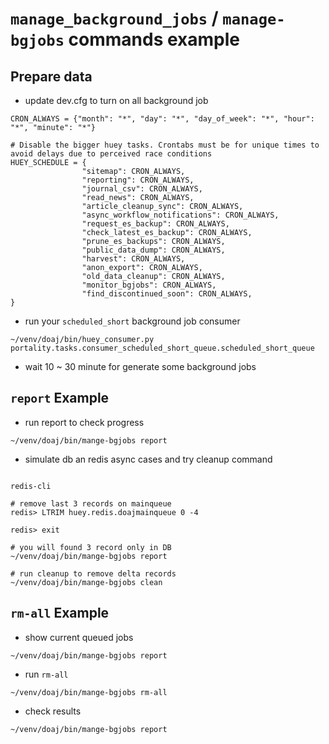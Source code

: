 `manage_background_jobs` / `manage-bgjobs` commands example
==========================================================


Prepare data
------------


* update dev.cfg to turn on all background job 
```
CRON_ALWAYS = {"month": "*", "day": "*", "day_of_week": "*", "hour": "*", "minute": "*"}

# Disable the bigger huey tasks. Crontabs must be for unique times to avoid delays due to perceived race conditions
HUEY_SCHEDULE = {
                "sitemap": CRON_ALWAYS,
                "reporting": CRON_ALWAYS,
                "journal_csv": CRON_ALWAYS,
                "read_news": CRON_ALWAYS,
                "article_cleanup_sync": CRON_ALWAYS,
                "async_workflow_notifications": CRON_ALWAYS,
                "request_es_backup": CRON_ALWAYS,
                "check_latest_es_backup": CRON_ALWAYS,
                "prune_es_backups": CRON_ALWAYS,
                "public_data_dump": CRON_ALWAYS,
                "harvest": CRON_ALWAYS,
                "anon_export": CRON_ALWAYS,
                "old_data_cleanup": CRON_ALWAYS,
                "monitor_bgjobs": CRON_ALWAYS,
                "find_discontinued_soon": CRON_ALWAYS,
}
```

* run your `scheduled_short` background job consumer 
```
~/venv/doaj/bin/huey_consumer.py portality.tasks.consumer_scheduled_short_queue.scheduled_short_queue
```

* wait 10 ~ 30 minute for generate some background jobs



`report` Example
----------------

* run report to check progress 
```
~/venv/doaj/bin/mange-bgjobs report 

```

* simulate db an redis async cases and try cleanup command 
```

redis-cli

# remove last 3 records on mainqueue
redis> LTRIM huey.redis.doajmainqueue 0 -4

redis> exit

# you will found 3 record only in DB
~/venv/doaj/bin/mange-bgjobs report 

# run cleanup to remove delta records 
~/venv/doaj/bin/mange-bgjobs clean
```


`rm-all` Example
------------------
* show current queued jobs
```
~/venv/doaj/bin/mange-bgjobs report 
```

* run `rm-all`
```
~/venv/doaj/bin/mange-bgjobs rm-all
```

* check results 
```
~/venv/doaj/bin/mange-bgjobs report 
```